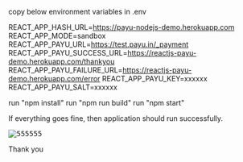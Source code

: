 copy below environment variables in .env

REACT_APP_HASH_URL=https://payu-nodejs-demo.herokuapp.com
REACT_APP_MODE=sandbox
REACT_APP_PAYU_URL=https://test.payu.in/_payment
REACT_APP_PAYU_SUCCESS_URL=https://reactjs-payu-demo.herokuapp.com/thankyou
REACT_APP_PAYU_FAILURE_URL=https://reactjs-payu-demo.herokuapp.com/error
REACT_APP_PAYU_KEY=xxxxxx
REACT_APP_PAYU_SALT=xxxxxx


run "npm install"
run "npm run build"
run "npm start"

If everything goes fine, then application should run successfully.

<kbd>![555555](https://user-images.githubusercontent.com/97753655/180571385-137964fa-3256-42ac-85ce-1a08caf4c38c.png)</kbd>


Thank you
